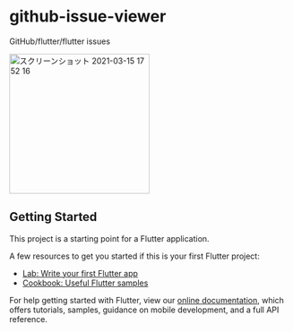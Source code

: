 # github-issue-viewer

GitHub/flutter/flutter issues

<img width="250" alt="スクリーンショット 2021-03-15 17 52 16" src="https://user-images.githubusercontent.com/33017476/111137118-c7129c00-85c1-11eb-9f49-339521b11ba8.png">

## Getting Started

This project is a starting point for a Flutter application.

A few resources to get you started if this is your first Flutter project:

- [Lab: Write your first Flutter app](https://flutter.dev/docs/get-started/codelab)
- [Cookbook: Useful Flutter samples](https://flutter.dev/docs/cookbook)

For help getting started with Flutter, view our
[online documentation](https://flutter.dev/docs), which offers tutorials,
samples, guidance on mobile development, and a full API reference.
